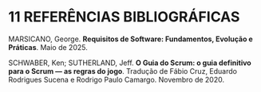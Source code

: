 # 11 REFERÊNCIAS BIBLIOGRÁFICAS

MARSICANO, George. **Requisitos de Software: Fundamentos, Evolução e Práticas**. Maio de 2025.

SCHWABER, Ken; SUTHERLAND, Jeff. **O Guia do Scrum: o guia definitivo para o Scrum — as regras do jogo**. Tradução de Fábio Cruz, Eduardo Rodrigues Sucena e Rodrigo Paulo Camargo. Novembro de 2020.
